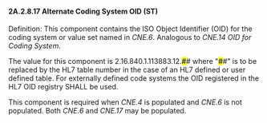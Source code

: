 #### 2A.2.8.17 Alternate Coding System OID (ST)

Definition: This component contains the ISO Object Identifier (OID) for the coding system or value set named in _CNE.6_. Analogous to _CNE.14 OID for Coding System_.

The value for this component is 2.16.840.1.113883.12.<mark>#</mark># where "<mark>#</mark>#" is to be replaced by the HL7 table number in the case of an HL7 defined or user defined table. For externally defined code systems the OID registered in the HL7 OID registry SHALL be used.

This component is required when _CNE.4_ is populated and _CNE.6_ is not populated. Both _CNE.6_ and _CNE.17_ may be populated.

